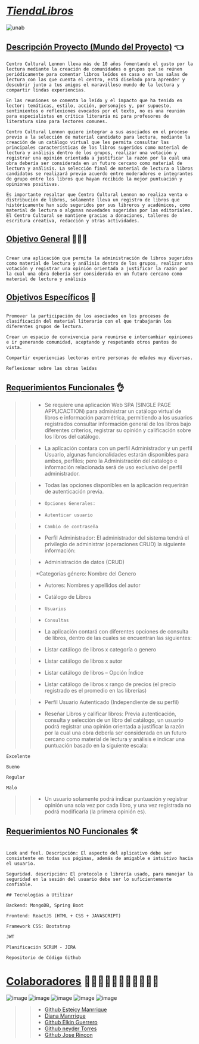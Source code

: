 # [*TiendaLibros*]()


![unab](https://user-images.githubusercontent.com/85587286/205414621-a0d72eca-756b-4392-8587-9c74293365de.gif)
 
 

## [Descripción Proyecto (Mundo del Proyecto)]() 👈

 

~~~~
Centro Cultural Lennon lleva más de 10 años fomentando el gusto por la lectura mediante la creación de comunidades o grupos que se reúnen periódicamente para comentar libros leídos en casa o en las salas de lectura con las que cuenta el centro, está diseñado para aprender y descubrir junto a tus amigos el maravilloso mundo de la lectura y compartir lindas experiencias. 

En las reuniones se comenta lo leído y el impacto que ha tenido en lector: temáticas, estilo, acción, personajes y, por supuesto, sentimientos o reflexiones evocados por el texto, no es una reunión para especialistas en crítica literaria ni para profesores de literatura sino para lectores comunes. 

Centro Cultural Lennon quiere integrar a sus asociados en el proceso previo a la selección de material candidato para lectura, mediante la creación de un catálogo virtual que les permita consultar las principales características de los libros sugeridos como material de lectura y análisis dentro de los grupos, realizar una votación y registrar una opinión orientada a justificar la razón por la cual una obra debería ser considerada en un futuro cercano como material de lectura y análisis. La selección final de material de lectura o libros candidatos se realizará previo acuerdo entre moderadores e integrantes de grupo entre los libros que hayan recibido la mejor puntuación y opiniones positivas. 

Es importante resaltar que Centro Cultural Lennon no realiza venta o distribución de libros, solamente lleva un registro de libros que históricamente han sido sugeridos por sus libreros y académicos, como material de lectura o algunas novedades sugeridas por las editoriales. El Centro Cultural se mantiene gracias a donaciones, talleres de escritura creativa, redacción y otras actividades. 

 ~~~~

## [Objetivo General]() 🏁🏁🏁

 ~~~~

Crear una aplicación que permita la administración de libros sugeridos como material de lectura y análisis dentro de los grupos, realizar una votación y registrar una opinión orientada a justificar la razón por la cual una obra debería ser considerada en un futuro cercano como material de lectura y análisis 

~~~~
 

## [Objetivos Específicos]() 📑

 ~~~~

Promover la participación de los asociados en los procesos de clasificación del material literario con el que trabajarán los diferentes grupos de lectura. 

Crear un espacio de convivencia para reunirse e intercambiar opiniones e ir generando comunidad, aceptando y respetando otros puntos de vista. 

Compartir experiencias lectoras entre personas de edades muy diversas. 

Reflexionar sobre las obras leídas 

~~~~ 
 

## [Requerimientos Funcionales]() 👌



>> * Se requiere una aplicación Web SPA (SINGLE PAGE APPLICACTION) para administrar un catálogo virtual de libros e información paramétrica, permitiendo a los usuarios registrados consultar información general de los libros bajo diferentes criterios, registrar su opinión y calificación sobre los libros del catálogo. 

>> * La aplicación contara con un perfil Administrador y un perfil Usuario, algunas funcionalidades estarán disponibles para ambos, perfiles; pero la Administración del catalogo e información relacionada será de uso exclusivo del perfil administrador. 

>> * Todas las opciones disponibles en la aplicación requerirán de autenticación previa. 

>> * `Opciones Generales:`  

>> * `Autenticar usuario` 

>> * `Cambio de contraseña` 

>> * Perfil Administrador: El administrador del sistema tendrá el privilegio de administrar (operaciones CRUD) la siguiente información: 

>> * Administración de datos (CRUD) 

>> *Categorías género: Nombre del Genero 

>> * Autores: Nombres y apellidos del autor 

>> * Catálogo de Libros 

>> * `Usuarios` 

>> * `Consultas` 

>> * La aplicación contará con diferentes opciones de consulta de libros, dentro de las cuales se encuentran las siguientes: 

>> * Listar catálogo de libros x categoría o genero 

>> * Listar catálogo de libros x autor 

>> * Listar catálogo de libros – Opción Índice 

>> * Listar catálogo de libros x rango de precios (el precio registrado es el promedio en las librerías) 

>> * Perfil Usuario Autenticado (Independiente de su perfil) 

>> * Reseñar Libros y calificar libros: Previa autenticación, consulta y selección de un libro del catálogo, un usuario podrá registrar una opinión orientada a justificar la razón por la cual una obra debería ser considerada en un futuro cercano como material de lectura y análisis e indicar una puntuación basado en la siguiente escala: 

`Excelente` 

`Bueno` 

`Regular` 

`Malo` 

 

>> * Un usuario solamente podrá indicar puntuación y registrar opinión una sola vez por cada libro, y una vez registrada no podrá modificarla (la primera opinión es). 


## [Requerimientos NO Funcionales]() 🛠️

 ~~~~

Look and feel. Descripción: El aspecto del aplicativo debe ser consistente en todas sus páginas, además de amigable e intuitivo hacia el usuario. 

Seguridad. descripción: El protocolo o librería usado, para manejar la seguridad en la sesión del usuario debe ser lo suficientemente confiable. 

## Tecnologías a Utilizar 

Backend: MongoDB, Spring Boot 

Frontend: ReactJS (HTML + CSS + JAVASCRIPT) 

Framework CSS: Bootstrap 

JWT 

Planificación SCRUM - JIRA 

Repositorio de Código Github 

~~~~
 
# [Colaboradores]()  🏁🏁🏁🏁🏁🏁🏁🏁🏁🏁🏁


![image](https://user-images.githubusercontent.com/85587286/205419635-c4146fd2-1ef2-48a7-9ea4-0d89fcd9c9b8.png) ![image](https://user-images.githubusercontent.com/85587286/205419642-d1d70ff2-a0fc-4d9a-944a-ce1e4d83b3c3.png) ![image](https://user-images.githubusercontent.com/85587286/205419673-df816e64-b4f1-4321-9029-a66d6052f1a9.png) ![image](https://user-images.githubusercontent.com/85587286/205419757-7d7c9103-3c33-4825-98f9-561919711a03.png) ![image](https://user-images.githubusercontent.com/85587286/205419767-753b969b-8850-4166-8e55-ceefc7f885d6.png)


>> * [Github Esteicy Manrrique]()
>> * [Diana Manrrique]()
>> * [Github Elkin Guerrero](https://github.com/elkinguerrero007)
>> * [Github neyder Torres]()
>> * [Github Jose Rincon]()

